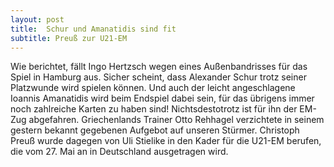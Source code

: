 ```yaml
---
layout: post
title:  Schur und Amanatidis sind fit
subtitle: Preuß zur U21-EM
---
```


Wie berichtet, fällt Ingo Hertzsch wegen eines Außenbandrisses für das Spiel in Hamburg aus. Sicher scheint, dass Alexander Schur trotz seiner Platzwunde wird spielen können. Und auch der leicht angeschlagene Ioannis Amanatidis wird beim Endspiel dabei sein, für das übrigens immer noch zahlreiche Karten zu haben sind! Nichtsdestotrotz ist für ihn der EM-Zug abgefahren. Griechenlands Trainer Otto Rehhagel verzichtete in seinem gestern bekannt gegebenen Aufgebot auf unseren Stürmer. Christoph Preuß wurde dagegen von Uli Stielike in den Kader für die U21-EM berufen, die vom 27. Mai an in Deutschland ausgetragen wird.


